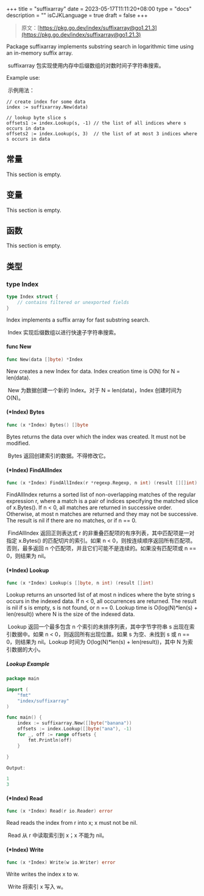+++
title = "suffixarray"
date = 2023-05-17T11:11:20+08:00
type = "docs"
description = ""
isCJKLanguage = true
draft = false
+++
> 原文：[https://pkg.go.dev/index/suffixarray@go1.21.3](https://pkg.go.dev/index/suffixarray@go1.21.3)

Package suffixarray implements substring search in logarithmic time using an in-memory suffix array.

​	suffixarray 包实现使用内存中后缀数组的对数时间子字符串搜索。

Example use:

​	示例用法：

```
// create index for some data
index := suffixarray.New(data)

// lookup byte slice s
offsets1 := index.Lookup(s, -1) // the list of all indices where s occurs in data
offsets2 := index.Lookup(s, 3)  // the list of at most 3 indices where s occurs in data
```

## 常量 

This section is empty.

## 变量

This section is empty.

## 函数

This section is empty.

## 类型

### type Index 

``` go 
type Index struct {
	// contains filtered or unexported fields
}
```

Index implements a suffix array for fast substring search.

​	Index 实现后缀数组以进行快速子字符串搜索。

#### func New

```go
func New(data []byte) *Index
```

New creates a new Index for data. Index creation time is O(N) for N = len(data).

​	New 为数据创建一个新的 Index。对于 N = len(data)，Index 创建时间为 O(N)。

#### (*Index) Bytes

```go
func (x *Index) Bytes() []byte
```

Bytes returns the data over which the index was created. It must not be modified.

​	Bytes 返回创建索引的数据。不得修改它。

#### (*Index) FindAllIndex

```go
func (x *Index) FindAllIndex(r *regexp.Regexp, n int) (result [][]int)
```

FindAllIndex returns a sorted list of non-overlapping matches of the regular expression r, where a match is a pair of indices specifying the matched slice of x.Bytes(). If n < 0, all matches are returned in successive order. Otherwise, at most n matches are returned and they may not be successive. The result is nil if there are no matches, or if n == 0.

​	FindAllIndex 返回正则表达式 r 的非重叠匹配项的有序列表，其中匹配项是一对指定 x.Bytes() 的匹配切片的索引。如果 n < 0，则按连续顺序返回所有匹配项。否则，最多返回 n 个匹配项，并且它们可能不是连续的。如果没有匹配项或 n == 0，则结果为 nil。

#### (*Index) Lookup

```go
func (x *Index) Lookup(s []byte, n int) (result []int)
```

Lookup returns an unsorted list of at most n indices where the byte string s occurs in the indexed data. If n < 0, all occurrences are returned. The result is nil if s is empty, s is not found, or n == 0. Lookup time is O(log(N)*len(s) + len(result)) where N is the size of the indexed data.

​	Lookup 返回一个最多包含 n 个索引的未排序列表，其中字节字符串 s 出现在索引数据中。如果 n < 0，则返回所有出现位置。如果 s 为空、未找到 s 或 n == 0，则结果为 nil。Lookup 时间为 O(log(N)*len(s) + len(result))，其中 N 为索引数据的大小。

##### Lookup Example

```go
package main

import (
	"fmt"
	"index/suffixarray"
)

func main() {
	index := suffixarray.New([]byte("banana"))
	offsets := index.Lookup([]byte("ana"), -1)
	for _, off := range offsets {
		fmt.Println(off)
	}

}

Output:

1
3
```

#### (*Index) Read

```go
func (x *Index) Read(r io.Reader) error
```

Read reads the index from r into x; x must not be nil.

​	Read 从 r 中读取索引到 x；x 不能为 nil。

#### (*Index) Write

```go
func (x *Index) Write(w io.Writer) error
```

Write writes the index x to w.

​	Write 将索引 x 写入 w。